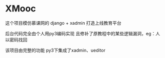 # XMooc

这个项目模仿慕课网的 django + xadmin 打造上线教育平台

后台代码完全由个人用py3编码实现 且修补了原教程中的某些逻辑漏洞，eg：人以密码找回

该项目由完整的功能 py3下集成了xadmin、ueditor